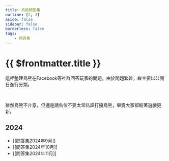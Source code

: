 ```yaml
---
title: 鳥熊問答集
outline: [2, 3]
aside: false
sidebar: false
borderless: false
tags:
    - 問答集
---
```


# {{ $frontmatter.title }}

這裡整理鳥熊在Facebook等社群回答玩家的問題，由於問題繁雜，故主要以公開日進行分類。

<br>

雖然鳥熊不介意，但還是請各位不要太常私訊打擾鳥熊，畢竟大家都盼著遊戲更新。

## 2024

- [[問答集2024年9月]]
- [[問答集2024年10月]]
- [[問答集2024年11月]]